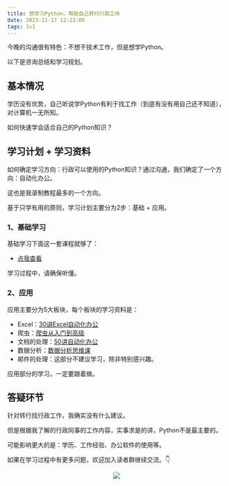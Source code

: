 ```yaml
---
title: 想学习Python，帮助自己转行行政工作
date: 2023-11-17 12:22:05
tags: 1v1
---
```


今晚的沟通很有特色：不想干技术工作，但是想学Python。

以下是咨询总结和学习规划。

## 基本情况

学历没有优势，自己听说学Python有利于找工作（到底有没有用自己还不知道），对计算机一无所知。

如何快速学会适合自己的Python知识？

## 学习计划 + 学习资料

如何确定学习方向：行政可以使用的Python知识？通过沟通，我们确定了一个方向：自动化办公。

这也是我录制教程最多的一个方向。

基于只学有用的原则，学习计划主要分为2步：基础 + 应用。


### 1、基础学习

基础学习下面这一套课程就够了：

- [点我查看](https://www.acfun.cn/v/ac20463077)

学习过程中，请确保听懂。

### 2、应用

应用主要分为5大板块，每个板块的学习资料是：

- Excel：[30讲Excel自动化办公](https://www.bilibili.com/video/BV1hk4y1C73S/?spm_id_from=333.999.0.0)
- 爬虫：[爬虫从入门到高级](https://www.bilibili.com/video/BV1y54y1y74F/?spm_id_from=333.999.0.0)
- 文档的处理：[50讲自动化办公](https://www.python-office.com/course/50-python-office.html)
- 数据分析：[数据分析思维课](http://gk.link/a/1193m)
- 邮件的处理：这部分不建议学习，除非特别感兴趣。

应用部分的学习，一定要跟着做。


## 答疑环节

针对转行找行政工作，我确实没有什么建议。

但是根据我了解的行政同事的工作内容，实事求是的讲，Python不是最主要的。

可能影响更大的是：学历、工作经验、办公软件的使用等。

如果在学习过程中有更多问题，欢迎加入读者群继续交流。👇

<!-- more -->
<p align="center" id='免费技术群'>
    <img src="https://cos.python-office.com/group/free-group.jpg"/>
    </a>   
</p>
